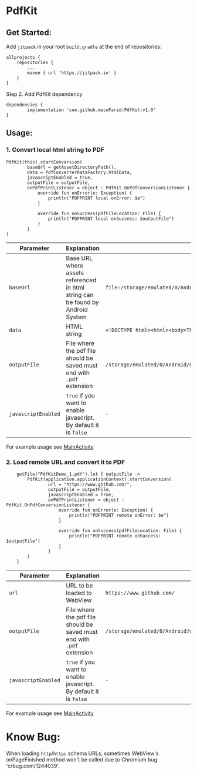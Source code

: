 # PdfKit

## Get Started:

Add `jitpack` in your root `build.gradle` at the end of repositories:

	allprojects {
		repositories {
			...
			maven { url 'https://jitpack.io' }
		}
	}

Step 2. Add PdfKit dependency

	dependencies {
	        implementation 'com.github.mecoFarid:PdfKit:v1.0'
	}

## Usage:

### 1. Convert local html string to PDF
    PdfKit(this).startConversion(
            baseUrl = getAssetDirectoryPath(),
            data = PdfConverterDataFactory.htmlData,
            javascriptEnabled = true,
            outputFile = outputFile,
            onPdfPrintListener = object : PdfKit.OnPdfConversionListener {
                override fun onError(e: Exception) {
                    println("PDFPRINT local onError: $e")
                }

                override fun onSuccess(pdfFileLocation: File) {
                    println("PDFPRINT local onSuccess: $outputFile")
                }
            }
    )

| Parameter     | Explanation   | Example
| ------------- | ------------- | ------------- |
| `baseUrl`     | Base URL where assets referenced in html string can be found by Android System  | `file:/storage/emulated/0/Android/data/com.mecofarid.pdfkitdemo/files/images/`
| `data`        | HTML string   | `<!DOCTYPE html><html><body>The body</body></html>`
| `outputFile`  | File where the pdf file should be saved must end with `.pdf` extension |  `/storage/emulated/0/Android/data/com.mecofarid.pdfkitdemo/files/pdf/PdfKitDemo_1.pdf`
| `javascriptEnabled`  | `true` if you want to enable javascript. By default it is `false` |  `-`

For example usage see [MainActivity](https://github.com/mecoFarid/PdfKit/blob/1913fb387d2fb48edfddee847d33951a14927b8b/app/src/main/java/com/mecofarid/pdfkitdemo/MainActivity.kt#L30)

### 2. Load remote URL and convert it to PDF 

        getFile("PdfKitDemo_1.pdf").let { outputFile ->
            PdfKit(application.applicationContext).startConversion(
                    url = "https://www.github.com/",
                    outputFile = outputFile,
                    javascriptEnabled = true,
                    onPdfPrintListener = object : PdfKit.OnPdfConversionListener {
                        override fun onError(e: Exception) {
                            println("PDFPRINT remote onError: $e")
                        }

                        override fun onSuccess(pdfFileLocation: File) {
                            println("PDFPRINT remote onSuccess: $outputFile")
                        }
                    }
            )
        }
        
| Parameter     | Explanation   | Example
| ------------- | ------------- | ------------- |
| `url`         |  URL to be loaded to WebView  | `https://www.github.com/`
| `outputFile`  | File where the pdf file should be saved must end with `.pdf` extension |  `/storage/emulated/0/Android/data/com.mecofarid.pdfkitdemo/files/pdf/PdfKitDemo_1.pdf`
| `javascriptEnabled`  | `true` if you want to enable javascript. By default it is `false` |  `-`

For example usage see [MainActivity](https://github.com/mecoFarid/PdfKit/blob/1913fb387d2fb48edfddee847d33951a14927b8b/app/src/main/java/com/mecofarid/pdfkitdemo/MainActivity.kt#L13)



# Know Bug:
When loading `http`/`https` schema URLs, sometimes WebView's onPageFinished method won't be called due to Chromium bug 'crbug.com/1244039'.
